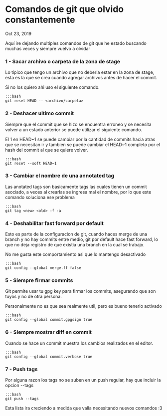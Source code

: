 # Comandos de git que olvido constantemente

<time datetime="2019-10-23">Oct 23, 2019</time>

Aquí ire dejando multiples comandos de git que he estado buscando muchas veces 
y siempre vuelvo a olvidar

### 1 - Sacar archivo o carpeta de la zona de stage
Lo tipico que tengo un archivo que no deberia estar en la zona de stage, esta
es la que se crea cuando agregar archivos antes de hacer el commit.

Si no los quiero ahi uso el siguiente comando.

    :::bash
    git reset HEAD -- <archivo/carpeta>

### 2 - Deshacer ultimo commit
Siempre que el commit que se hizo se encuentra erroneo y se necesita volver a un
estado anterior se puede utilizar el siguiente comando.

El 1 en HEAD~1 se puede cambiar por la cantidad de commits hacia atras que se 
necesitan ir y tambien se puede cambiar el HEAD~1 completo por el hash del commit
al que se quiere volver.

    :::bash
    git reset --soft HEAD~1

### 3 - Cambiar el nombre de una annotated tag
Las anotated tags son basicamente tags las cuales tienen un commit asociado, a 
veces al crearlas se ingresa mal el nombre, por lo que este comando soluciona
ese problema

    :::bash
    git tag <new> <old> -f -a

### 4 - Deshabilitar fast forward por default
Esto es parte de la configuracion de git, cuando haces merge de una branch y no
hay commits entre medio, git por default hace fast forward, lo que no deja 
registro de que existia una branch en la cual se trabajo.

No me gusta este comportamiento asi que lo mantengo desactivado

    :::bash
    git config --global merge.ff false

### 5 -  Siempre firmar commits
Git permite usar tu gpg key para firmar los commits, asegurando que son tuyos y
no de otra persona.

Personalmente no es que sea realmente util, pero es bueno tenerlo activado

    :::bash
    git config --global commit.gpgsign true

### 6 -  Siempre mostrar diff en commit
Cuando se hace un commit muestra los cambios realizados en el editor.

    :::bash
    git config --global commit.verbose true

### 7 -  Push tags
Por alguna razon los tags no se suben en un push regular, hay que incluir la 
opcion --tags

    :::bash
    git push --tags

Esta lista ira creciendo a medida que valla necesitando nuevos comandos :3

